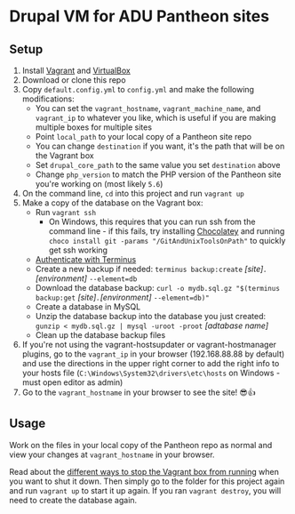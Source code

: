 # Drupal VM for ADU Pantheon sites

## Setup

1. Install [Vagrant](https://www.vagrantup.com/downloads.html) and [VirtualBox](https://www.virtualbox.org/wiki/Downloads)
1. Download or clone this repo
1. Copy `default.config.yml` to `config.yml` and make the following modifications:
    * You can set the `vagrant_hostname`, `vagrant_machine_name`, and `vagrant_ip` to whatever you like, which is useful if you are making multiple boxes for multiple sites
    * Point `local_path` to your local copy of a Pantheon site repo
    * You can change `destination` if you want, it's the path that will be on the Vagrant box
    * Set `drupal_core_path` to the same value you set `destination` above
    * Change `php_version` to match the PHP version of the Pantheon site you're working on (most likely `5.6`)
1. On the command line, `cd` into this project and run `vagrant up`
1. Make a copy of the database on the Vagrant box:
    * Run `vagrant ssh`
        * On Windows, this requires that you can run ssh from the command line - if this fails, try installing [Chocolatey](https://chocolatey.org/) and running `choco install git -params "/GitAndUnixToolsOnPath"` to quickly get ssh working
    * [Authenticate with Terminus](https://pantheon.io/docs/terminus/install/#authenticate)
    * Create a new backup if needed: `terminus backup:create` _[site]`.`[environment]_ `--element=db`
    * Download the database backup: `curl -o mydb.sql.gz "$(terminus backup:get` _[site]`.`[environment]_ `--element=db)"`
    * Create a database in MySQL
    * Unzip the database backup into the database you just created: `gunzip < mydb.sql.gz | mysql -uroot -proot` _[adtabase name]_
    * Clean up the database backup files
1. If you're not using the vagrant-hostsupdater or vagrant-hostmanager plugins, go to the `vagrant_ip` in your browser (192.168.88.88 by default) and use the directions in the upper right corner to add the right info to your hosts file (`C:\Windows\System32\drivers\etc\hosts` on Windows - must open editor as admin)
1. Go to the `vagrant_hostname` in your browser to see the site! :sunglasses::+1:

## Usage

Work on the files in your local copy of the Pantheon repo as normal and view your changes at `vagrant_hostname` in your browser. 

Read about the [different ways to stop the Vagrant box from running](https://www.vagrantup.com/intro/getting-started/teardown.html) when you want to shut it down. Then simply go to the folder for this project again and run `vagrant up` to start it up again. If you ran `vagrant destroy`, you will need to create the database again.
